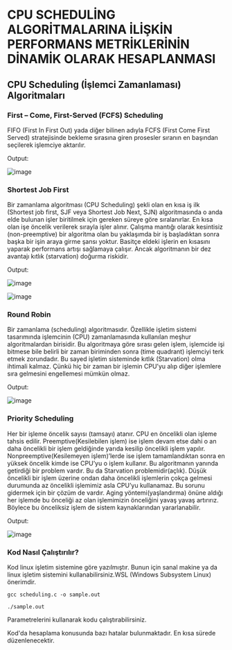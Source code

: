# CPU SCHEDULİNG ALGORİTMALARINA İLİŞKİN PERFORMANS METRİKLERİNİN DİNAMİK OLARAK HESAPLANMASI                                                                          
                                                                          
## CPU Scheduling (İşlemci Zamanlaması) Algoritmaları

### First – Come, First-Served (FCFS) Scheduling 
FIFO (First In First Out) yada diğer bilinen adıyla FCFS (First Come First Served) stratejisinde bekleme sırasına giren
prosesler sıranın en başından seçilerek işlemciye aktarılır.

Output:

![image](https://user-images.githubusercontent.com/93208734/207586929-6db57f88-041d-4f61-ad2d-a52e29fb6be1.png)


### Shortest Job First
Bir zamanlama algoritması (CPU Scheduling) şekli olan en kısa iş ilk (Shortest job first, SJF veya Shortest Job Next, SJN) algoritmasında
o anda elde bulunan işler biritilmek için gereken süreye göre sıralanırlar. En kısa olan işe öncelik verilerek sırayla işler alınır.
Çalışma mantığı olarak kesintisiz (non-preemptive) bir algoritma olan bu yaklaşımda bir iş başladıktan sonra başka bir işin araya girme şansı yoktur. 
Basitçe eldeki işlerin en kısasını yaparak performans artışı sağlamaya çalışır. Ancak algoritmanın bir dez avantajı kıtlık (starvation) doğurma riskidir.

Output:

![image](https://user-images.githubusercontent.com/93208734/207587328-ea32251c-afd2-485d-bd3a-5ffcf80618bf.png)

![image](https://user-images.githubusercontent.com/93208734/207587351-bbbc3fb4-7c0d-46e0-8b2e-d89f7e3ef2a3.png)


### Round Robin
Bir zamanlama (scheduling) algoritmasıdır. Özellikle işletim sistemi tasarımında işlemcinin (CPU) zamanlamasında kullanılan meşhur algoritmalardan birisidir.
Bu algoritmaya göre sırası gelen işlem, işlemcide işi bitmese bile belirli bir zaman biriminden sonra (time quadrant) işlemciyi terk etmek zorundadır.
Bu sayed işletim sisteminde kıtlık (Starvation) olma ihtimali kalmaz. Çünkü hiç bir zaman bir işlemin CPU’yu alıp diğer işlemlere sıra gelmesini engellemesi mümkün olmaz.

Output:

![image](https://user-images.githubusercontent.com/93208734/207587627-939bbdbd-4da4-47db-9828-8601c3f395a6.png)


### Priority Scheduling
Her bir işleme öncelik sayısı (tamsayı) atanır. CPU en öncelikli olan işleme tahsis edilir.
Preemptive(Kesilebilen işlem) ise işlem devam etse dahi o an daha öncelikli bir işlem geldiğinde yarıda kesilip öncelikli işlem yapılır.
Nonpreemptive(Kesilemeyen işlem)’lerde ise işlem tamamlandıktan sonra en yüksek öncelik kimde ise CPU’yu o işlem kullanır.
Bu algoritmanın yanında getirdiği bir problem vardır. Bu da Starvation problemidir(açlık). Düşük öncelikli bir işlem üzerine ondan daha öncelikli 
işlemlerin çokça gelmesi durumunda az öncelikli işlemimiz asla CPU’yu kullanamaz. Bu sorunu gidermek için bir çözüm de vardır.
Aging yöntemi(yaşlandırma) önüne aldığı her işlemde bu önceliği az olan işlemimizin önceliğini yavaş yavaş artırırız. Böylece bu önceliksiz 
işlem de sistem kaynaklarından yararlanabilir.

Output:

![image](https://user-images.githubusercontent.com/93208734/207587744-0c8b278f-d5e4-4caa-8016-ad63f8cb604a.png)

### Kod Nasıl Çalıştırılır?
Kod linux işletim sistemine göre yazılmıştır. Bunun için sanal makine ya da linux işletim sistemini kullanabilirsiniz.WSL (Windows Subsystem Linux) önerimdir.
```
gcc scheduling.c -o sample.out

./sample.out
```
Parametrelerini kullanarak kodu çalıştırabilirsiniz.

Kod'da hesaplama konusunda bazı hatalar bulunmaktadır. En kısa sürede düzenlenecektir.
